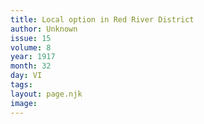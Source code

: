 ```yaml
---
title: Local option in Red River District
author: Unknown
issue: 15
volume: 8
year: 1917
month: 32
day: VI
tags:
layout: page.njk
image:
---
```



